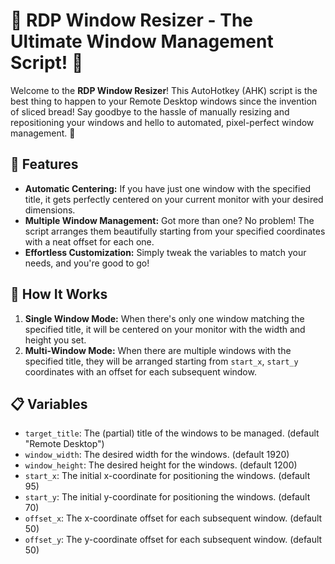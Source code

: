 # 🎉 RDP Window Resizer - The Ultimate Window Management Script! 🎉

Welcome to the **RDP Window Resizer**! This AutoHotkey (AHK) script is the best thing to happen to your Remote Desktop windows since the invention of sliced bread! Say goodbye to the hassle of manually resizing and repositioning your windows and hello to automated, pixel-perfect window management. 🤩

## 🚀 Features

- **Automatic Centering:** If you have just one window with the specified title, it gets perfectly centered on your current monitor with your desired dimensions.
- **Multiple Window Management:** Got more than one? No problem! The script arranges them beautifully starting from your specified coordinates with a neat offset for each one.
- **Effortless Customization:** Simply tweak the variables to match your needs, and you're good to go!

## 🔧 How It Works

1. **Single Window Mode:** When there's only one window matching the specified title, it will be centered on your monitor with the width and height you set.
2. **Multi-Window Mode:** When there are multiple windows with the specified title, they will be arranged starting from `start_x`, `start_y` coordinates with an offset for each subsequent window.

## 📋 Variables

- `target_title`: The (partial) title of the windows to be managed. (default "Remote Desktop")
- `window_width`: The desired width for the windows. (default 1920)
- `window_height`: The desired height for the windows. (default 1200)
- `start_x`: The initial x-coordinate for positioning the windows. (default 95)
- `start_y`: The initial y-coordinate for positioning the windows. (default 70)
- `offset_x`: The x-coordinate offset for each subsequent window. (default 50)
- `offset_y`: The y-coordinate offset for each subsequent window. (default 50)